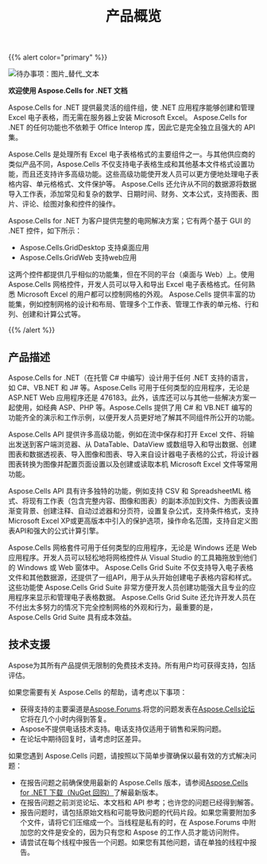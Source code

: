 ﻿---
title: 产品概览
type: docs
weight: 10
url: /zh/net/product-overview/
---
{{% alert color="primary" %}} 

![待办事项：图片_替代_文本](product-overview_1.png)

**欢迎使用 Aspose.Cells for .NET 文档**

Aspose.Cells for .NET 提供最灵活的组件组，使 .NET 应用程序能够创建和管理 Excel 电子表格，而无需在服务器上安装 Microsoft Excel。 Aspose.Cells for .NET 的任何功能也不依赖于 Office Interop 库，因此它是完全独立且强大的 API 集。

Aspose.Cells 是处理所有 Excel 电子表格格式的主要组件之一。与其他供应商的类似产品不同，Aspose.Cells 不仅支持电子表格生成和其他基本文件格式设置功能，而且还支持许多高级功能。这些高级功能使开发人员可以更方便地处理电子表格内容、单元格格式、文件保护等。 Aspose.Cells 还允许从不同的数据源将数据导入工作表，添加常见和复杂的数学、日期时间、财务、文本公式，支持图表、图片、评论、绘图对象和控件的操作。

Aspose.Cells for .NET 为客户提供完整的电网解决方案；它有两个基于 GUI 的 .NET 控件，如下所示：

- Aspose.Cells.GridDesktop 支持桌面应用
- Aspose.Cells.GridWeb 支持web应用

这两个控件都提供几乎相似的功能集，但在不同的平台（桌面与 Web）上。使用 Aspose.Cells 网格控件，开发人员可以导入和导出 Excel 电子表格格式。任何熟悉 Microsoft Excel 的用户都可以控制网格的外观。 Aspose.Cells 提供丰富的功能集，例如控制网格的设计和布局、管理多个工作表、管理工作表的单元格、行和列、创建和计算公式等。

{{% /alert %}} 
## **产品描述**
Aspose.Cells for .NET（在托管 C# 中编写）设计用于任何 .NET 支持的语言，如 C#、VB.NET 和 J# 等。Aspose.Cells 可用于任何类型的应用程序，无论是 ASP.NET Web 应用程序还是 476183。此外，该库还可以与其他一些解决方案一起使用，如经典 ASP、PHP 等。Aspose.Cells 提供了用 C# 和 VB.NET 编写的功能齐全的演示和工作示例，以便开发人员更好地了解其不同组件所公开的功能。

Aspose.Cells API 提供许多高级功能，例如在流中保存和打开 Excel 文件、将输出发送到客户端浏览器、从 DataTable、DataView 或数组导入和导出数据、创建图表和数据透视表、导入图像和图表、导入来自设计器电子表格的公式，将设计器图表转换为图像并配置页面设置以及创建或读取本机 Microsoft Excel 文件等常用功能。

Aspose.Cells API 具有许多独特的功能，例如支持 CSV 和 SpreadsheetML 格式、将现有工作表（包含完整内容、图像和图表）的副本添加到文件、为图表设置渐变背景、创建注释、自动过滤器和分页符，设置复杂公式，支持条件格式，支持Microsoft Excel XP或更高版本中引入的保护选项，操作命名范围，支持自定义图表API和强大的公式计算引擎。

Aspose.Cells 网格套件可用于任何类型的应用程序，无论是 Windows 还是 Web 应用程序。开发人员可以轻松地将网格控件从 Visual Studio 的工具箱拖放到他们的 Windows 或 Web 窗体中。 Aspose.Cells Grid Suite 不仅支持导入电子表格文件和其他数据源，还提供了一组API，用于从头开始创建电子表格内容和样式。这些功能使 Aspose.Cells Grid Suite 非常方便开发人员创建功能强大且专业的应用程序来显示和管理电子表格数据。 Aspose.Cells Grid Suite 还允许开发人员在不付出太多努力的情况下完全控制网格的外观和行为，最重要的是，Aspose.Cells Grid Suite 具有成本效益。
## **技术支援**
Aspose为其所有产品提供无限制的免费技术支持。所有用户均可获得支持，包括评估。

如果您需要有关 Aspose.Cells 的帮助，请考虑以下事项：

- 获得支持的主要渠道是[Aspose.Forums](https://forum.aspose.com).将您的问题发表在[Aspose.Cells论坛](https://forum.aspose.com/c/cells/9)它将在几个小时内得到答复。
- Aspose不提供电话技术支持。电话支持仅适用于销售和采购问题。
- 在论坛中期待回复时，请考虑时区差异。

如果您遇到 Aspose.Cells 问题，请按照以下简单步骤确保以最有效的方式解决问题：

- 在报告问题之前确保使用最新的 Aspose.Cells 版本，请参阅[Aspose.Cells for .NET 下载（NuGet 回购）](https://www.nuget.org/packages/Aspose.Cells)了解最新版本。
- 在报告问题之前浏览论坛、本文档和 API 参考；也许您的问题已经得到解答。
- 报告问题时，请包括原始文档和可能导致问题的代码片段。如果您需要附加多个文件，请将它们压缩成一个。当线程是私有的时，在 Aspose.Forums 中附加您的文件是安全的，因为只有您和 Aspose 的工作人员才能访问附件。
- 请尝试在每个线程中报告一个问题。如果您有其他问题，请在单独的线程中报告。
